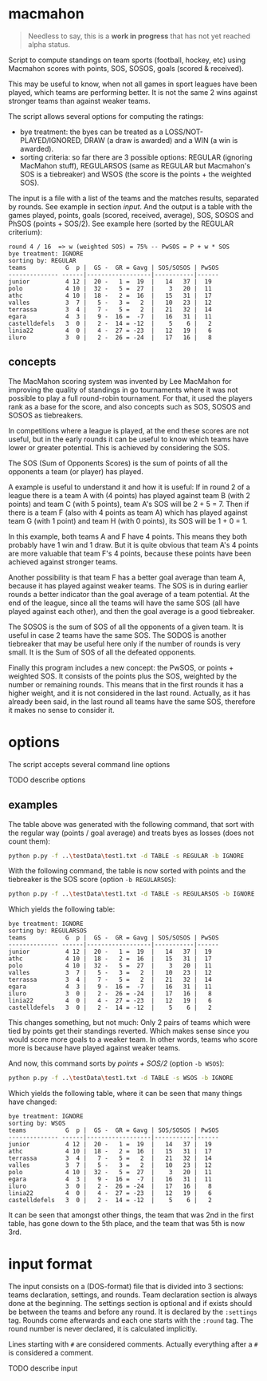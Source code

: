 # macmahon

> Needless to say, this is a **work in progress** that has not yet reached alpha status.

Script to compute standings on team sports (football, hockey, etc) using Macmahon scores with points, SOS, SOSOS, goals (scored &amp; received).

This may be useful to know, when not all games in sport leagues have been played, which teams are performing better. It is not the same 2 wins against stronger teams than against weaker teams.

The script allows several options for computing the ratings:

- bye treatment: the byes can be treated as a LOSS/NOT-PLAYED/IGNORED, DRAW (a draw is awarded) and a WIN (a win is awarded).
- sorting criteria: so far there are 3 possible options: REGULAR (ignoring MacMahon stuff), REGULARSOS (same as REGULAR but Macmahon's SOS is a tiebreaker) and WSOS (the score is the points + the weighted SOS).

The input is a file with a list of the teams and the matches results, separated by rounds. See example in section _input_. And the output is a table with the games played, points, goals (scored, received, average), SOS, SOSOS and PhSOS (points + SOS/2). See example here (sorted by the REGULAR criterium):

```
round 4 / 16  => w (weighted SOS) = 75% -- PwSOS = P + w * SOS
bye treatment: IGNORE
sorting by: REGULAR
teams           G  p |  GS -  GR = Gavg | SOS/SOSOS | PwSOS
-------------- ------|------------------|-----------|------
junior          4 12 |  20 -   1 =  19  |   14   37 |  19
polo            4 10 |  32 -   5 =  27  |    3   20 |  11
athc            4 10 |  18 -   2 =  16  |   15   31 |  17
valles          3  7 |   5 -   3 =   2  |   10   23 |  12
terrassa        3  4 |   7 -   5 =   2  |   21   32 |  14
egara           4  3 |   9 -  16 =  -7  |   16   31 |  11
castelldefels   3  0 |   2 -  14 = -12  |    5    6 |   2
linia22         4  0 |   4 -  27 = -23  |   12   19 |   6
iluro           3  0 |   2 -  26 = -24  |   17   16 |   8
```

## concepts

The MacMahon scoring system was invented by Lee MacMahon for improving the quality of standings in go tournaments where it was not possible to play a full round-robin tournament. For that, it used the players rank as a base for the score, and also concepts such as SOS, SOSOS and SOSOS as tiebreakers.

In competitions where a league is played, at the end these scores are not useful, but in the early rounds it can be useful to know which teams have lower or greater potential. This is achieved by considering the SOS.

The SOS (Sum of Opponents Scores) is the sum of points of all the opponents a team (or player) has played.

A example is useful to understand it and how it is useful: If in round 2 of a league there is a team A with (4 points) has played against team B (with 2 points) and team C (with 5 points), team A's SOS will be 2 + 5 = 7. Then if there is a team F (also with 4 points as team A) which has played against team G (with 1 point) and team H (with 0 points), its SOS will be 1 + 0 = 1.

In this example, both teams A and F have 4 points. This means they both probably have 1 win and 1 draw. But it is quite obvious that team A's 4 points are more valuable that team F's 4 points, because these points have been achieved against stronger teams.

Another possibility is that team F has a better goal average than team A, because it has played against weaker teams. The SOS is in during earlier rounds a better indicator than the goal average of a team potential. At the end of the league, since all the teams will have the same SOS (all have played against each other), and then the goal average is a good tiebreaker.

The SOSOS is the sum of SOS of all the opponents of a given team. It is useful in case 2 teams have the same SOS. The SODOS is another tiebreaker that may be useful here only if the number of rounds is very small. It is the Sum of SOS of all the defeated opponents.

Finally this program includes a new concept: the PwSOS, or points + weighted SOS. It consists of the points plus the SOS, weighted by the number or remaining rounds. This means that in the first rounds it has a higher weight, and it is not considered in the last round. Actually, as it has already been said, in the last round all teams have the same SOS, therefore it makes no sense to consider it.


# options

The script accepts several command line options

TODO describe options

## examples

The table above was generated with the following command, that sort with the regular way (points / goal average) and treats byes as losses (does not count them):
```bash
python p.py -f ..\testData\test1.txt -d TABLE -s REGULAR -b IGNORE
```
With the following command, the table is now sorted with points and the tiebreaker is the SOS score (option `-b REGULARSOS`):
```bash
python p.py -f ..\testData\test1.txt -d TABLE -s REGULARSOS -b IGNORE
```
Which yields the following table:
```
bye treatment: IGNORE
sorting by: REGULARSOS
teams           G  p |  GS -  GR = Gavg | SOS/SOSOS | PwSOS
-------------- ------|------------------|-----------|------
junior          4 12 |  20 -   1 =  19  |   14   37 |  19
athc            4 10 |  18 -   2 =  16  |   15   31 |  17
polo            4 10 |  32 -   5 =  27  |    3   20 |  11
valles          3  7 |   5 -   3 =   2  |   10   23 |  12
terrassa        3  4 |   7 -   5 =   2  |   21   32 |  14
egara           4  3 |   9 -  16 =  -7  |   16   31 |  11
iluro           3  0 |   2 -  26 = -24  |   17   16 |   8
linia22         4  0 |   4 -  27 = -23  |   12   19 |   6
castelldefels   3  0 |   2 -  14 = -12  |    5    6 |   2
```
This changes something, but not much: Only 2 pairs of teams which were tied by points get their standings reverted. Which makes sense since you would score more goals to a weaker team. In other words, teams who score more is because have played against weaker teams.

And now, this command sorts by _points + SOS/2_ (option `-b WSOS`):

```bash
python p.py -f ..\testData\test1.txt -d TABLE -s WSOS -b IGNORE
```
Which yields the following table, where it can be seen that many things have changed:
```
bye treatment: IGNORE
sorting by: WSOS
teams           G  p |  GS -  GR = Gavg | SOS/SOSOS | PwSOS
-------------- ------|------------------|-----------|------
junior          4 12 |  20 -   1 =  19  |   14   37 |  19
athc            4 10 |  18 -   2 =  16  |   15   31 |  17
terrassa        3  4 |   7 -   5 =   2  |   21   32 |  14
valles          3  7 |   5 -   3 =   2  |   10   23 |  12
polo            4 10 |  32 -   5 =  27  |    3   20 |  11
egara           4  3 |   9 -  16 =  -7  |   16   31 |  11
iluro           3  0 |   2 -  26 = -24  |   17   16 |   8
linia22         4  0 |   4 -  27 = -23  |   12   19 |   6
castelldefels   3  0 |   2 -  14 = -12  |    5    6 |   2
```
It can be seen that amongst other things, the team that was 2nd in the first table, has gone down to the 5th place, and the team that was 5th is now 3rd.

# input format

The input consists on a (DOS-format) file that is divided into 3 sections: teams declaration, settings, and rounds. Team declaration section is always done at the beginning. The settings section is optional and if exists should be between the teams and before any round. It is declared by the `:settings` tag. Rounds come afterwards and each one starts with the `:round` tag. The round number is never declared, it is calculated implicitly.

Lines starting with `#` are considered comments. Actually everything after a `#` is considered a comment.

TODO describe input
